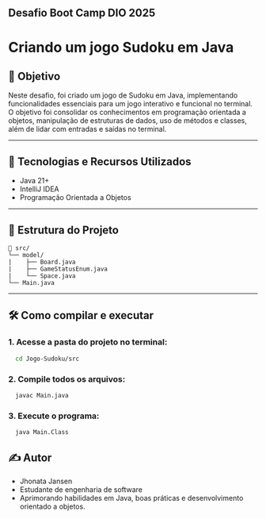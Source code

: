 ## Desafio Boot Camp DIO 2025

# Criando um jogo Sudoku em Java

## 🧠 Objetivo
Neste desafio, foi criado um jogo de Sudoku
em Java, implementando funcionalidades essenciais para um jogo
interativo e funcional no terminal. O objetivo foi consolidar os
conhecimentos em programação orientada a objetos, manipulação de
estruturas de dados, uso de métodos e classes, além de lidar com 
entradas e saídas no terminal.

---
## 🚀 Tecnologias e Recursos Utilizados
- Java 21+
- IntelliJ IDEA
- Programação Orientada a Objetos
---

## 📂 Estrutura do Projeto
```
📁 src/
└── model/
|    ├── Board.java
|    ├── GameStatusEnum.java
|    └── Space.java
└── Main.java
```
---

## 🛠️ Como compilar e executar
### 1. Acesse a pasta do projeto no terminal:
```bash
  cd Jogo-Sudoku/src
```
### 2. Compile todos os arquivos:
```bash
  javac Main.java
```

### 3. Execute o programa:
```bash
  java Main.Class
```


## ✍️ Autor
- Jhonata Jansen
- Estudante de engenharia de software
- Aprimorando habilidades em Java, boas práticas e desenvolvimento orientado a objetos.
